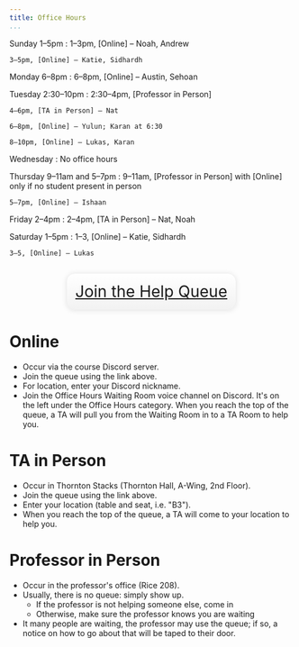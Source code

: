 ```yaml
---
title: Office Hours
...
```


Sunday 1–5pm
:   1–3pm, [Online] – Noah, Andrew

    3–5pm, [Online] – Katie, Sidhardh

Monday 6–8pm
:   6–8pm, [Online] – Austin, Sehoan

Tuesday 2:30–10pm
:   2:30–4pm, [Professor in Person]
    
    4–6pm, [TA in Person] – Nat
    
    6–8pm, [Online] – Yulun; Karan at 6:30

    8–10pm, [Online] – Lukas, Karan

Wednesday
:   No office hours

Thursday 9–11am and 5–7pm
:   9–11am, [Professor in Person] with [Online] only if no student present in person
    
    5–7pm, [Online] – Ishaan

Friday 2–4pm
:   2–4pm, [TA in Person] – Nat, Noah
    
Saturday 1–5pm
:   1–3, [Online] – Katie, Sidhardh

    3–5, [Online] – Lukas

<div style="display:table; font-size:200%; margin: 1em auto; padding:1ex; box-shadow: 0 1px 10px rgba(0,0,0,.1); border: thin solid #eee; border-radius:1ex; background-image: linear-gradient(to bottom, #ffffff, #f2f2f2);">
<a href="https://kytos.cs.virginia.edu/ohq/?c=cso1">Join the Help Queue</a>
</div>


# Online

- Occur via the course Discord server.
- Join the queue using the link above.
- For location, enter your Discord nickname.
- Join the Office Hours Waiting Room voice channel on Discord. It's on the left under the Office Hours category. When you reach the top of the queue, a TA will pull you from the Waiting Room in to a TA Room to help you.

# TA in Person

- Occur in Thornton Stacks (Thornton Hall, A-Wing, 2nd Floor).
- Join the queue using the link above.
- Enter your location (table and seat, i.e. "B3").
- When you reach the top of the queue, a TA will come to your location to help you.

# Professor in Person

- Occur in the professor's office (Rice 208).
- Usually, there is no queue: simply show up.
    - If the professor is not helping someone else, come in
    - Otherwise, make sure the professor knows you are waiting
- It many people are waiting, the professor may use the queue; if so, a notice on how to go about that will be taped to their door.
